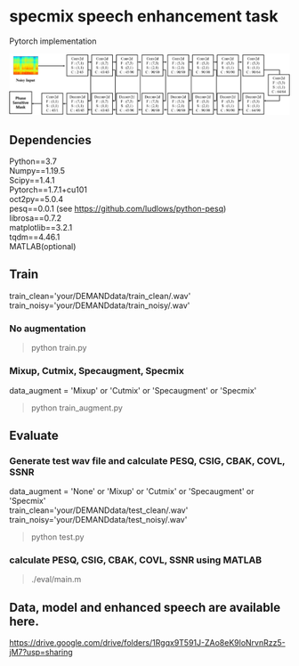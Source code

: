 # specmix speech enhancement task
Pytorch implementation 

![image1](./speech_enhancement/image/model.png)


## Dependencies
Python==3.7  
Numpy==1.19.5  
Scipy==1.4.1  
Pytorch==1.7.1+cu101  
oct2py==5.0.4  
pesq==0.0.1 (see https://github.com/ludlows/python-pesq)  
librosa==0.7.2  
matplotlib==3.2.1  
tqdm==4.46.1  
MATLAB(optional)  

## Train

train_clean='your/DEMANDdata/train_clean/.wav'  
train_noisy='your/DEMANDdata/train_noisy/.wav'  

### No augmentation
> python train.py

### Mixup, Cutmix, Specaugment, Specmix
data_augment = 'Mixup' or 'Cutmix' or 'Specaugment' or 'Specmix'  
> python train_augment.py

## Evaluate
### Generate test wav file and calculate PESQ, CSIG, CBAK, COVL, SSNR
data_augment = 'None' or 'Mixup' or 'Cutmix' or 'Specaugment' or 'Specmix'  
train_clean='your/DEMANDdata/test_clean/.wav'  
train_noisy='your/DEMANDdata/test_noisy/.wav' 
> python test.py
### calculate PESQ, CSIG, CBAK, COVL, SSNR using MATLAB
> ./eval/main.m
## Data, model and enhanced speech are available here.

https://drive.google.com/drive/folders/1Rgqx9T591J-ZAo8eK9loNrvnRzz5-jM7?usp=sharing
